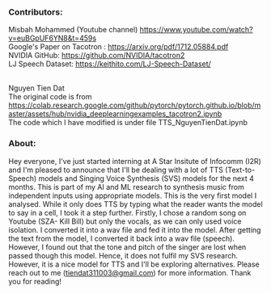 ### **Contributors:**
Misbah Mohammed (Youtube channel) https://www.youtube.com/watch?v=euBGpUF6YN8&t=459s
<br> Google's Paper on Tacotron : https://arxiv.org/pdf/1712.05884.pdf
<br> NVIDIA GitHub: https://github.com/NVIDIA/tacotron2
<br> LJ Speech Dataset: https://keithito.com/LJ-Speech-Dataset/

<br> Nguyen Tien Dat
<br> The original code is from https://colab.research.google.com/github/pytorch/pytorch.github.io/blob/master/assets/hub/nvidia_deeplearningexamples_tacotron2.ipynb
<br> The code which I have modified is under file TTS_NguyenTienDat.ipynb

### **About:**
Hey everyone, I've just started interning at A Star Insitute of Infocomm (I2R) and I'm pleased to announce that I'll be dealing with a lot of TTS (Text-to-Speech) models and Singing Voice Synthesis (SVS) models for the next 4 months. This is part of my AI and ML research to synthesis music from independent inputs using appropriate models. This is the very first model I analysed. While it only does TTS by typing what the reader wants the model to say in a cell, I took it a step further. Firstly, I chose a random song on Youtube (SZA- Kill Bill) but only the vocals, as we can only used voice isolation. I converted it into a wav file and fed it into the model. After getting the text from the model, I converted it back into a wav file (speech). However, I found out that the tone and pitch of the singer are lost when passed though this model. Hence, it does not fulfil my SVS research. However, it is a nice model for TTS and I'll be exploring alternatives. Please reach out to me (tiendat311003@gmail.com) for more information. Thank you for reading! 

